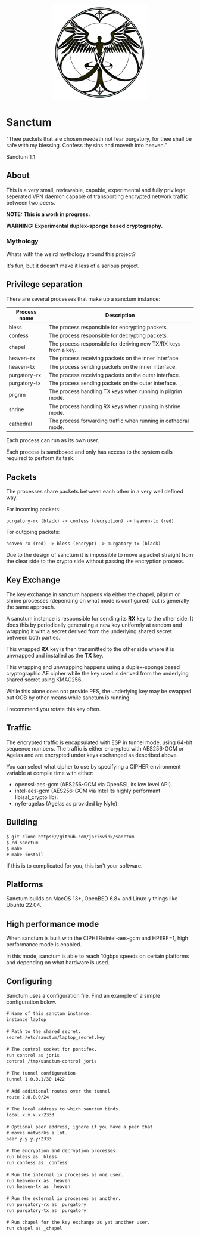 <p align="center">
<img src="images/sanctum_logo.png" alt="sanctum" width="256px" />
</p>

# Sanctum

"Thee packets that are chosen needeth not fear purgatory, for thee
shall be safe with my blessing. Confess thy sins and moveth into heaven."

Sanctum 1:1

## About

This is a very small, reviewable, capable, experimental and fully privilege
seperated VPN daemon capable of transporting encrypted network traffic
between two peers.

**NOTE: This is a work in progress.**

**WARNING: Experimental duplex-sponge based cryptography.**

### Mythology

Whats with the weird mythology around this project?

It's fun, but it doesn't make it less of a serious project.

## Privilege separation

There are several processes that make up a sanctum instance:

| Process name | Description  |
| ------------ | ------------ |
| bless | The process responsible for encrypting packets.
| confess | The process responsible for decrypting packets.
| chapel | The process responsible for deriving new TX/RX keys from a key.
| heaven-rx | The process receiving packets on the inner interface.
| heaven-tx | The process sending packets on the inner interface.
| purgatory-rx | The process receiving packets on the outer interface.
| purgatory-tx | The process sending packets on the outer interface.
| pilgrim | The process handling TX keys when running in pilgrim mode.
| shrine | The process handling RX keys when running in shrine mode.
| cathedral | The process forwarding traffic when running in cathedral mode.

Each process can run as its own user.

Each process is sandboxed and only has access to the system calls
required to perform its task.

## Packets

The processes share packets between each other in a very well defined way.

For incoming packets:

```
purgatory-rx (black) -> confess (decryption) -> heaven-tx (red)
```

For outgoing packets:

```
heaven-rx (red) -> bless (encrypt) -> purgatory-tx (black)
```

Due to the design of sanctum it is impossible to move a packet straight
from the clear side to the crypto side without passing the encryption
process.

## Key Exchange

The key exchange in sanctum happens via either the chapel, pilgrim or
shrine processes (depending on what mode is configured) but is generally
the same approach.

A sanctum instance is responsible for sending its **RX** key to
the other side. It does this by periodically generating a new
key uniformly at random and wrapping it with a secret derived
from the underlying shared secret between both parties.

This wrapped **RX** key is then transmitted to the other side where
it is unwrapped and installed as the **TX** key.

This wrapping and unwrapping happens using a duplex-sponge
based cryptographic AE cipher while the key used is derived
from the underlying shared secret using KMAC256.

While this alone does not provide PFS, the underlying key
may be swapped out OOB by other means while sanctum is running.

I recommend you rotate this key often.

## Traffic

The encrypted traffic is encapsulated with ESP in tunnel mode, using
64-bit sequence numbers. The traffic is either encrypted with AES256-GCM
or Agelas and are encrypted under keys exchanged as described above.

You can select what cipher to use by specifying a CIPHER environment
variable at compile time with either:

- openssl-aes-gcm (AES256-GCM via OpenSSL its low level API).
- intel-aes-gcm (AES256-GCM via Intel its highly performant libisal_crypto lib).
- nyfe-agelas (Agelas as provided by Nyfe).

## Building

```
$ git clone https://github.com/jorisvink/sanctum
$ cd sanctum
$ make
# make install
```

If this is to complicated for you, this isn't your software.

## Platforms

Sanctum builds on MacOS 13+, OpenBSD 6.8+ and Linux-y things like Ubuntu 22.04.

## High performance mode

When sanctum is built with the CIPHER=intel-aes-gcm and HPERF=1,
high performance mode is enabled.

In this mode, sanctum is able to reach 10gbps speeds on certain platforms
and depending on what hardware is used.

## Configuring

Sanctum uses a configuration file. Find an example of
a simple configuration below.

```config
# Name of this sanctum instance.
instance laptop

# Path to the shared secret.
secret /etc/sanctum/laptop_secret.key

# The control socket for pontifex.
run control as joris
control /tmp/sanctum-control joris

# The tunnel configuration
tunnel 1.0.0.1/30 1422

# Add additional routes over the tunnel
route 2.0.0.0/24

# The local address to which sanctum binds.
local x.x.x.x:2333

# Optional peer address, ignore if you have a peer that
# moves networks a lot.
peer y.y.y.y:2333

# The encryption and decryption processes.
run bless as _bless
run confess as _confess

# Run the internal io processes as one user.
run heaven-rx as _heaven
run heaven-tx as _heaven

# Run the external io processes as another.
run purgatory-rx as _purgatory
run purgatory-tx as _purgatory

# Run chapel for the key exchange as yet another user.
run chapel as _chapel
```
